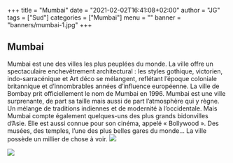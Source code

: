 
+++
title = "Mumbai"
date = "2021-02-02T16:41:08+02:00"
author = "JG"
tags = ["Sud"]
categories = ["Mumbai"]
menu = ""
banner = "banners/mumbai-1.jpg"
+++

## Mumbai

Mumbai est une des villes les plus peuplées du monde. La ville offre un spectaculaire enchevêtrement architectural : les styles gothique, victorien, indo-sarracénique et Art déco se mélangent, reflétant l’époque coloniale britannique et d’innombrables années d’influence européenne. La ville de Bombay prit officiellement le nom de Mumbai en 1996. Mumbai est une ville surprenante, de part sa taille mais aussi de part l’atmosphère qui y règne. Un mélange de traditions indiennes et de modernité à l’occidentale. Mais Mumbai compte également quelques-uns des plus grands bidonvilles d’Asie. Elle est aussi connue pour son cinéma, appelé « Bollywood ». Des musées, des temples, l’une des plus belles gares du monde… La ville possède un millier de chose à voir.
![  ](/banners/mumbai-2.jpg "")  

![  ](/banners/mumbai-3.jpg "")  

  

 

